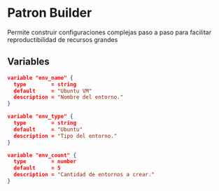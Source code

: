 # Patron Builder

Permite construir configuraciones complejas paso a paso para facilitar reproductibilidad  de recursos grandes

## Variables

```json
variable "env_name" {
  type        = string
  default     = "Ubuntu VM"
  description = "Nombre del entorno."
}
```

```json
variable "env_type" {
  type        = string
  default     = "Ubuntu"
  description = "Tipo del entorno."
}
```

```json
variable "env_count" {
  type        = number
  default     = 5
  description = "Cantidad de entornos a crear."
}
```

